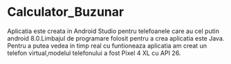 # Calculator_Buzunar
Aplicatia este creata in Android Studio pentru telefoanele care au cel putin android 8.0.Limbajul de programare folosit pentru a crea aplicatia este Java.
Pentru a putea vedea in timp real cu funtioneaza aplicatia am creat un telefon virtual,modelul telefonului a fost Pixel 4 XL cu API 26.
